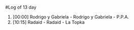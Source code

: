 #Log of 13 day

1. [00:00] Rodrigo y Gabriela - Rodrigo y Gabriela - P.P.A.
1. [10:15] Radaid - Radaid - La Topka
